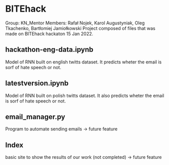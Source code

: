# BITEhack
Group: KN_Mentor
Members: Rafał Nojek, Karol Augustyniak, Oleg Tkachenko, Bartłomiej Jamiołkowski
Project composed of files that was made on BITEhack hackaton 15 Jan 2022.


## hackathon-eng-data.ipynb
Model of RNN built on english twitts dataset. It predicts wheter the email is sorf of hate speech or not.

## latestversion.ipynb

Model of RNN built on polish twitts dataset. It also predicts wheter the email is sorf of hate speech or not.

## email_manager.py
Program to automate sending emails -> future feature

## Index
basic site to show the results of our work (not completed)  -> future feature
